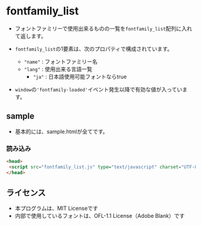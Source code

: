 # fontfamily_list

* フォントファミリーで使用出来るものの一覧を`fontfamily_list`配列に入れて返します。
* `fontfamily_list`の1要素は、次のプロパティで構成されています。
    * `"name"` : フォントファミリー名
    * `"lang"` : 使用出来る言語一覧
        * `"ja"` : 日本語使用可能フォントならtrue

* `window`の`'fontfamily-loaded'`イベント発生以降で有効な値が入っています。

## sample

* 基本的には、sample.htmlが全てです。


### 読み込み

```html
<head>
 <script src="fontfamily_list.js" type="text/javascript" charset="UTF-8" ></script>
</head>
```


## ライセンス
* 本プログラムは、MIT Licenseです
* 内部で使用しているフォントは、OFL-1.1 License（Adobe Blank）です


